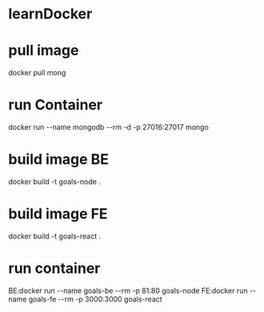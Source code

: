 # learnDocker

# pull image
docker pull mong

# run Container 
docker run --name mongodb --rm -d -p 27016:27017 mongo

# build image BE
docker build -t goals-node .

# build image FE
docker build -t goals-react .

# run container
BE:docker run --name goals-be --rm -p 81:80 goals-node
FE:docker run --name goals-fe --rm -p 3000:3000 goals-react